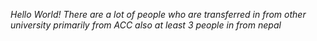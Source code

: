 *Hello World!*
*There are a lot of people who are transferred in from other university primarily from ACC*
*also at least 3 people in from nepal*